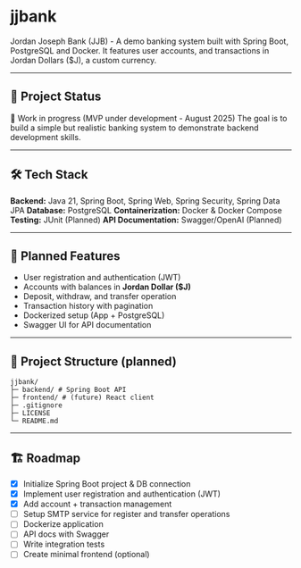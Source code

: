 # jjbank
Jordan Joseph Bank (JJB) - A demo banking system built with Spring Boot, PostgreSQL and Docker. It features user accounts, and transactions in Jordan Dollars ($J), a custom currency.

---

## 🚀 Project Status
📌 Work in progress (MVP under development - August 2025)
The goal is to build a simple but realistic banking system to demonstrate backend development skills.

---

## 🛠 Tech Stack
**Backend:** Java 21, Spring Boot, Spring Web, Spring Security, Spring Data JPA
**Database:** PostgreSQL
**Containerization:** Docker & Docker Compose
**Testing:** JUnit (Planned)
**API Documentation:** Swagger/OpenAI (Planned)

---

## 📌 Planned Features
- User registration and authentication (JWT)
- Accounts with balances in **Jordan Dollar ($J)**
- Deposit, withdraw, and transfer operation
- Transaction history with pagination
- Dockerized setup (App + PostgreSQL)
- Swagger UI for API documentation

---

## 📂 Project Structure (planned)
```
jjbank/
├─ backend/ # Spring Boot API
├─ frontend/ # (future) React client
├─ .gitignore
├─ LICENSE
└─ README.md
```

---

## 🏗 Roadmap
- [x] Initialize Spring Boot project & DB connection
- [x] Implement user registration and authentication (JWT)
- [x] Add account + transaction management
- [ ] Setup SMTP service for register and transfer operations
- [ ] Dockerize application
- [ ] API docs with Swagger
- [ ] Write integration tests
- [ ] Create minimal frontend (optional)